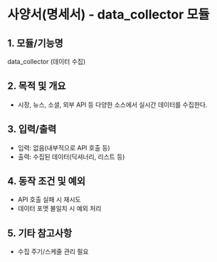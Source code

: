 # 사양서(명세서) - data_collector 모듈

## 1. 모듈/기능명
data_collector (데이터 수집)

## 2. 목적 및 개요
- 시장, 뉴스, 소셜, 외부 API 등 다양한 소스에서 실시간 데이터를 수집한다.

## 3. 입력/출력
- 입력: 없음(내부적으로 API 호출 등)
- 출력: 수집된 데이터(딕셔너리, 리스트 등)

## 4. 동작 조건 및 예외
- API 호출 실패 시 재시도
- 데이터 포맷 불일치 시 예외 처리

## 5. 기타 참고사항
- 수집 주기/스케줄 관리 필요 